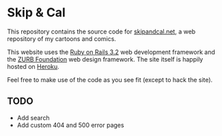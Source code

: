 Skip & Cal
==========

This repository contains the source code for [skipandcal.net](http://skipandcal.net), a web repository of my cartoons and comics.

This website uses the [Ruby on Rails 3.2](http://rubyonrails.org/) web development framework and the [ZURB Foundation](http://foundation.zurb.com/) web design framework. The site itself is happily hosted on [Heroku](http://www.heroku.com/).

Feel free to make use of the code as you see fit (except to hack the site).

TODO
----

- Add search
- Add custom 404 and 500 error pages
